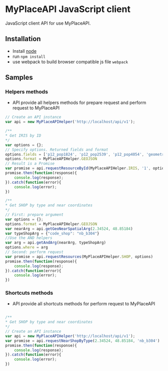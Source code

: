 # MyPlaceAPI JavaScript client

JavaScript client API for use MyPlaceAPI.

## Installation

* Install  [node](https://nodejs.org)
* run `npm install`
* use webpack to build browser compatible js file `webpack`

## Samples

### Helpers methods
*  API provide all helpers methods for prepare request and perform request to MyPlaceAPI

```js
// Create an API instance
var api = new MyPlaceAPIHelper('http://localhost/api/v1');

/**
* Get IRIS by ID
*/
var options = {};
// Specify options. Returned fields and format
options.fields = ['p12_pop1824', 'p12_pop2539', 'p12_pop4054', 'geometry']
options.format = MyPlaceAPIHelper.GEOJSON
// Result is a Promise
var promise = api.requestResourceById(MyPlaceAPIHelper.IRIS, '1', options)
promise.then(function(response){
    console.log(response);
}).catch(function(error){
    console.log(error);
})

/** 
* Get SHOP by type and near coordinates 
*/
// First: prepare argument
var options = {};
options.format = MyPlaceAPIHelper.GEOJSON
var nearArg = api.getGeoNearSpatialArg(2.34524, 48.85184)
var typeShopArg = {"code_shop": "nb_b304"}
//Use the AND helpers
var arg = api.getAndArg(nearArg, typeShopArg)
options.where = arg
// Second: perform request
var promise = api.requestResources(MyPlaceAPIHelper.SHOP, options)
promise.then(function(response){
    console.log(response);
}).catch(function(error){
    console.log(error);
})
```

### Shortcuts methods

* API provide all shortcuts methods for perform request to MyPlaceAPI

```js

/** 
* Get SHOP by type and near coordinates 
*/
// Create an API instance
var api = new MyPlaceAPIHelper('http://localhost/api/v1');
var promise = api.requestNearShopByType(2.34524, 48.85184, 'nb_b304')
promise.then(function(response){
    console.log(response);
}).catch(function(error){
    console.log(error);
})
```